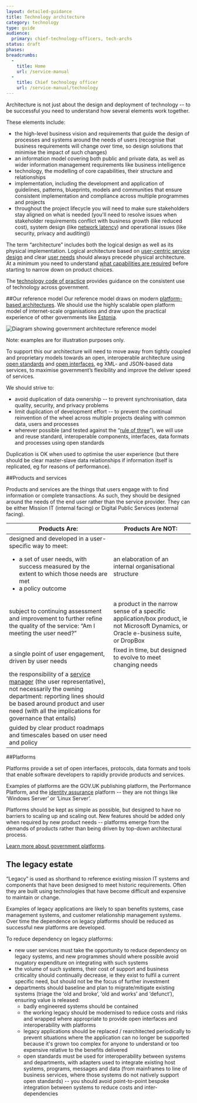 ```yaml
---
layout: detailed-guidance
title: Technology architecture
category: technology
type: guide
audience:
  primary: chief-technology-officers, tech-archs
status: draft
phases:
breadcrumbs:
  -
    title: Home
    url: /service-manual
  -
    title: Chief technology officer
    url: /service-manual/technology
---
```


Architecture is not just about the design and deployment of technology -- to be successful you need to understand how several elements work together.

These elements include:

* the high-level business vision and requirements that guide the design of processes and systems around the needs of users (recognise that business requirements will change over time, so design solutions that minimise the impact of such changes)
* an information model covering both public and private data, as well as wider information management requirements like business intelligence
* technology, the modelling of core capabilities, their structure and relationships
* implementation, including the development and application of guidelines, patterns, blueprints, models and communities that ensure consistent implementation and compliance across multiple programmes and projects
* throughout the project lifecycle you will need to make sure stakeholders stay aligned on what is needed (you'll need to resolve issues when stakeholder requirements conflict with business growth (like reduced cost), system design (like [network latency](https://en.wikipedia.org/wiki/Latency_%28engineering%29)) and operational issues (like security, privacy and auditing))

The term “architecture” includes both the logical design as well as its physical implementation. Logical architecture based on [user-centric service design](/service-manual/start#a-new-way-of-doing-things) and clear [user needs](/service-manual/user-centred-design/user-needs.html) should always precede physical architecture. At a minimum you need to understand [what capabilities are required](/service-manual/making-software/choosing-technology.html#start-with-capabilities-not-implementations) before starting to narrow down on product choices.

The [technology code of practice](/service-manual/technology/code-of-practice.html) provides guidance on the consistent use of technology across government.

##Our reference model
Our reference model draws on modern [platform-based architectures](/service-manual/technology/government-as-a-platform). We should use the highly scalable open platform model of internet-scale organisations and draw upon the practical experience of other governments like [Estonia](http://e-estonia.com/component/x-road/).

<img src="/service-manual/assets/images/architecture-reference-model.png" alt="Diagram showing government architecture reference model" />

Note: examples are for illustration purposes only.

To support this our architecture will need to move away from tightly coupled and proprietary models towards an open, interoperable architecture using [open standards](/service-manual/making-software/open-standards-and-licensing.html) and [open interfaces](/service-manual/making-software/apis.html), eg XML- and JSON-based data services, to maximise government’s flexibility and improve the deliver speed of services.

We should strive to:

* avoid duplication of data ownership -- to prevent synchronisation, data quality, security, and privacy problems
* limit duplication of development effort -- to prevent the continual reinvention of the wheel across multiple projects dealing with common data, users and processes
* wherever possible (and tested against the “[rule of three](http://www.maheshpai.info/?p=20)”), we will use and reuse standard, interoperable components, interfaces, data formats and processes using open standards

Duplication is OK when used to optimise the user experience (but there should be clear master-slave data relationships if information itself is replicated, eg for reasons of performance).

##Products and services

Products and services are the things that users engage with to find information or complete transactions. As such, they should be designed around the needs of the end user rather than the service provider. They can be either Mission IT (internal facing) or Digital Public Services (external facing).

<table>
  <thead>
    <tr>
      <th>Products Are:</th>
      <th>Products Are NOT:</th>
    </tr>
  </thead>
  <tbody>
    <tr>
      <td>designed and developed in a user-specific way to meet:
        <ul>
          <li>a set of user needs, with success measured by the extent to which those needs are met</li>
          <li>a policy outcome</li>
        </ul>
      </td>
      <td>an elaboration of an internal organisational structure</td>
    </tr>
    <tr>
      <td>subject to continuing assessment and improvement to further refine the quality of the service: “Am I meeting the user need?”</td>
      <td>a product in the narrow sense of a specific application/box product, ie not Microsoft Dynamics, or Oracle e-business suite, or DropBox</td>
    </tr>
    <tr>
      <td>a single point of user engagement, driven by user needs</td>
      <td>fixed in time, but designed to evolve to meet changing needs</td>
    </tr>
    <tr>
      <td>the responsibility of a <a href="/service-manual/service-managers">service manager</a> (the user representative), not necessarily the owning department: reporting lines should be based around product and user need (with all the implications for governance that entails)
      </td>
      <td></td>
    </tr>
    <tr>
      <td>guided by clear product roadmaps and timescales based on user need and policy</td>
      <td></td>
    </tr>
  </tbody>
</table>

##Platforms

Platforms provide a set of open interfaces, protocols, data formats and tools that enable software developers to rapidly provide products and services.

Examples of platforms are the GOV.UK publishing platform, the Performance Platform, and the [identity assurance](/service-manual/identity-assurance) platform -- they are not things like ‘Windows Server’ or ‘Linux Server’.

Platforms should be kept as simple as possible, but designed to have no barriers to scaling up and scaling out. New features should be added only when required by new product needs -- platforms emerge from the demands of products rather than being driven by top-down architectural process.

[Learn more about government platforms](/service-manual/technology/government-as-a-platform.html).

## The legacy estate

“Legacy” is used as shorthand to reference existing mission IT systems and components that have been designed to meet historic requirements. Often they are built using technologies that have become difficult and expensive to maintain or change.

Examples of legacy applications are likely to span benefits systems, case management systems, and customer relationship management systems. Over time the dependence on legacy platforms should be reduced as successful new platforms are developed.

To reduce dependency on legacy platforms:

* new user services must take the opportunity to reduce dependency on legacy systems, and new programmes should where possible avoid nugatory expenditure on integrating with such systems
* the volume of such systems, their cost of support and business criticality should continually decrease, ie they exist to fulfil a current specific need, but should not be the focus of further investment
* departments should baseline and plan to migrate/mitigate existing systems (triage the ‘old and broke’, ‘old and works’ and ‘defunct’), ensuring value is released:
	* badly engineered systems should be contained
	* the working legacy should be modernised to reduce costs and risks and wrapped where appropriate to provide open interfaces and interoperability with platforms
	* legacy applications should be replaced / rearchitected periodically to prevent situations where the application can no longer be supported because it's grown too complex for anyone to understand or too expensive relative to the benefits delivered
	* open standards must be used for interoperability between systems and departments, with adapters used to integrate existing host systems, programs, messages and data (from mainframes to line of business services, where those systems do not natively support open standards) -- you should avoid point-to-point bespoke integration between systems to reduce costs and inter-dependencies
